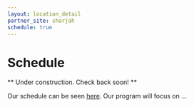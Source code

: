 ```yaml
---
layout: location_detail
partner_site: sharjah
schedule: true
---
```


# Schedule

** Under construction. Check back soon! **

Our schedule can be seen [here](https://www.google.com). Our program will focus on ...
